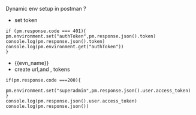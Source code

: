 Dynamic env setup in postman ?

- set token

```JS
if (pm.response.code === 401){
pm.environment.set("authToken",pm.response.json().token)
console.log(pm.response.json().token)
console.log(pm.environment.get("authToken"))
}
```

- {{evn_name}}
- create url,and , tokens

``` JS  
if(pm.response.code ===200){
    pm.environment.set("superadmin",pm.response.json().user.access_token)
}
console.log(pm.response.json().user.access_token)
console.log(pm.response.json())
```